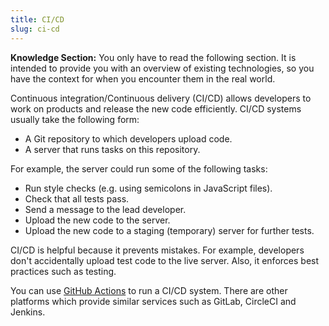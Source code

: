 ```yaml
---
title: CI/CD
slug: ci-cd
---
```


**Knowledge Section:** You only have to read the following section. It is
intended to provide you with an overview of existing technologies, so you have
the context for when you encounter them in the real world.

Continuous integration/Continuous delivery (CI/CD) allows developers to work on
products and release the new code efficiently. CI/CD systems usually take the
following form:

* A Git repository to which developers upload code.
* A server that runs tasks on this repository.

For example, the server could run some of the following tasks:

* Run style checks (e.g. using semicolons in JavaScript files).
* Check that all tests pass.
* Send a message to the lead developer.
* Upload the new code to the server.
* Upload the new code to a staging (temporary) server for further tests.

CI/CD is helpful because it prevents mistakes. For example, developers don't
accidentally upload test code to the live server. Also, it enforces best
practices such as testing.

You can use [GitHub Actions][github-actions] to run a CI/CD system. There are
other platforms which provide similar services such as GitLab, CircleCI and
Jenkins.

[github-actions]: https://github.com/features/actions